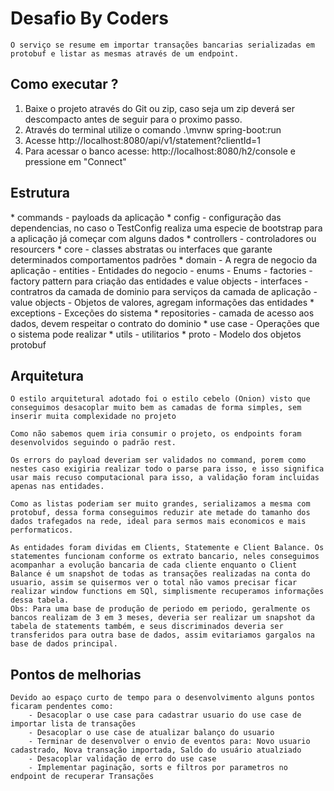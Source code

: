 <h1>Desafio By Coders</h1>

    O serviço se resume em importar transações bancarias serializadas em protobuf e listar as mesmas através de um endpoint.

<h2>Como executar ?</h2>

1. Baixe o projeto através do Git ou zip, caso seja um zip deverá ser descompacto antes de seguir para o proximo passo.
2. Através do terminal utilize o comando .\mvnw spring-boot:run
3. Acesse http://localhost:8080/api/v1/statement?clientId=1
4. Para acessar o banco acesse: http://localhost:8080/h2/console e pressione em "Connect"

<h2>Estrutura</h2>
 * commands - payloads da aplicação
 * config - configuração das dependencias, no caso o TestConfig realiza uma especie de bootstrap para a aplicação já começar com alguns dados
 * controllers - controladores ou resourcers
 * core - classes abstratas ou interfaces que garante determinados comportamentos padrões
 * domain - A regra de negocio da aplicação
   - entities - Entidades do negocio
   - enums - Enums
   - factories - factory pattern para criação das entidades e value objects
   - interfaces - contratros da camada de dominio para serviços da camada de aplicação
   - value objects - Objetos de valores, agregam informações das entidades
 * exceptions - Exceções do sistema
 * repositories - camada de acesso aos dados, devem respeitar o contrato do dominio
 * use case - Operações que o sistema pode realizar
 * utils - utilitarios
 * proto - Modelo dos objetos protobuf

<h2>Arquitetura</h2>

    O estilo arquitetural adotado foi o estilo cebelo (Onion) visto que conseguimos desacoplar muito bem as camadas de forma simples, sem inserir muita complexidade no projeto

    Como não sabemos quem iria consumir o projeto, os endpoints foram desenvolvidos seguindo o padrão rest.

    Os errors do payload deveriam ser validados no command, porem como nestes caso exigiria realizar todo o parse para isso, e isso significa usar mais recuso computacional para isso, a validação foram incluidas apenas nas entidades.

    Como as listas poderiam ser muito grandes, serializamos a mesma com protobuf, dessa forma conseguimos reduzir ate metade do tamanho dos dados trafegados na rede, ideal para sermos mais economicos e mais performaticos.

    As entidades foram dividas em Clients, Statemente e Client Balance. Os statementes funcionam conforme os extrato bancario, neles conseguimos acompanhar a evolução bancaria de cada cliente enquanto o Client Balance é um snapshot de todas as transações realizadas na conta do usuario, assim se quisermos ver o total não vamos precisar ficar realizar window functions em SQl, simplismente recuperamos informações dessa tabela.
    Obs: Para uma base de produção de periodo em periodo, geralmente os bancos realizam de 3 em 3 meses, deveria ser realizar um snapshot da tabela de statements também, e seus discriminados deveria ser transferidos para outra base de dados, assim evitariamos gargalos na base de dados principal. 

<h2>Pontos de melhorias</h2>

    Devido ao espaço curto de tempo para o desenvolvimento alguns pontos ficaram pendentes como:
        - Desacoplar o use case para cadastrar usuario do use case de importar lista de transações
        - Desacoplar o use case de atualizar balanço do usuario
        - Terminar de desenvolver o envio de eventos para: Novo usuario cadastrado, Nova transação importada, Saldo do usuário atualziado
        - Desacoplar validação de erro do use case
        - Implementar paginação, sorts e filtros por parametros no endpoint de recuperar Transações

        
    

